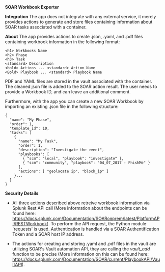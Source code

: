 **SOAR Workbook Exporter**

**Integration**
The app does not integrate with any external service, it merely provides actions to generate and store files containing information about SOAR tasks associated with a container.

**About**
The app provides actions to create .json, .yaml, and .pdf files containing workbook information in the following format:
```
<h1> Workbooks Name
<h2> Phase
<h3> Task
<standard> Description
<bold> Actions ... <standard> Action Name
<Bold> Playbook ... <standard> Playbook Name
```
PDF and YAML files are stored in the vault associated with the container. The cleaned json file is added to the SOAR action result. 
The user needs to provide a Workbook ID, and can leave an additional comment.

Furthermore, with the app you can create a new SOAR Workbook by importing an existing .json file in the following structure:
```
{
  "name": "My Phase",
  "order": 1,
  "template_id": 10,
  "tasks": [
    {
      "name": "My Task",
      "order": 1,
      "description": "Investigate the event",
      "playbooks": [
        { "scm": "local", "playbook": "investigate" },
        { "scm": "community", "playbook": "04_07_2017 - PhishMe" }
      ],
      "actions": [ "geolocate ip", "block_ip" ]
    }...
  ]
}
```

**Security Details**
- All three actions described above retreive workbook information via Splunk Rest API call (More information about the endpoints can be found here: https://docs.splunk.com/Documentation/SOARonprem/latest/PlatformAPI/RESTWorkbook). To perform the API request, the Python module 'requests' is used. Authentication is handled via a SOAR Authentification Token and a SOAR host IP address.

- The actions for creating and storing .yaml and .pdf files in the vault are utilizing SOAR's Vault automation API, they are calling the *vault_add* function to be precise (More information on this can be found here: https://docs.splunk.com/Documentation/SOAR/current/PlaybookAPI/VaultAPI).
